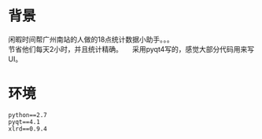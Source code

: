 # 背景
闲暇时间帮广州南站的人做的18点统计数据小助手。。。   
节省他们每天2小时，并且统计精确。    
采用pyqt4写的，感觉大部分代码用来写UI。    


# 环境
```
python==2.7
pyqt==4.1
xlrd==0.9.4
```
